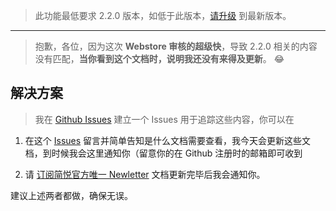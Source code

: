 >  此功能最低要求 2.2.0 版本，如低于此版本，[请升级](http://ksria.com/simpread/) 到最新版本。

***

> 抱歉，各位，因为这次 **Webstore 审核的超级快**，导致 2.2.0 相关的内容没有匹配，**当你看到这个文档时，说明我还没有来得及更新**。 😂 

## 解决方案

> 我在 [Github Issues](https://github.com/Kenshin/simpread/issues/2158) 建立一个 Issues 用于追踪这些内容，你可以在

1. 在这个 [Issues](https://github.com/Kenshin/simpread/issues/2158) 留言并简单告知是什么文档需要查看，我今天会更新这些文档，到时候我会这里通知你（留意你的在 Github 注册时的邮箱即可收到

2. 请 [订阅简悦官方唯一 Newletter](https://www.getrevue.co/profile/kenshin) 文档更新完毕后我会通知你。

建议上述两者都做，确保无误。

